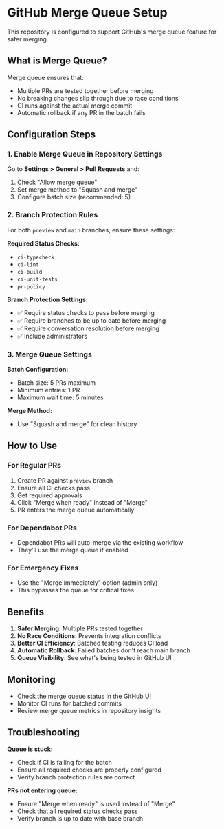 # GitHub Merge Queue Setup

This repository is configured to support GitHub's merge queue feature for safer merging.

## What is Merge Queue?

Merge queue ensures that:

- Multiple PRs are tested together before merging
- No breaking changes slip through due to race conditions
- CI runs against the actual merge commit
- Automatic rollback if any PR in the batch fails

## Configuration Steps

### 1. Enable Merge Queue in Repository Settings

Go to **Settings > General > Pull Requests** and:

1. Check "Allow merge queue"
2. Set merge method to "Squash and merge"
3. Configure batch size (recommended: 5)

### 2. Branch Protection Rules

For both `preview` and `main` branches, ensure these settings:

**Required Status Checks:**

- `ci-typecheck`
- `ci-lint`
- `ci-build`
- `ci-unit-tests`
- `pr-policy`

**Branch Protection Settings:**

- ✅ Require status checks to pass before merging
- ✅ Require branches to be up to date before merging
- ✅ Require conversation resolution before merging
- ✅ Include administrators

### 3. Merge Queue Settings

**Batch Configuration:**

- Batch size: 5 PRs maximum
- Minimum entries: 1 PR
- Maximum wait time: 5 minutes

**Merge Method:**

- Use "Squash and merge" for clean history

## How to Use

### For Regular PRs

1. Create PR against `preview` branch
2. Ensure all CI checks pass
3. Get required approvals
4. Click "Merge when ready" instead of "Merge"
5. PR enters the merge queue automatically

### For Dependabot PRs

- Dependabot PRs will auto-merge via the existing workflow
- They'll use the merge queue if enabled

### For Emergency Fixes

- Use the "Merge immediately" option (admin only)
- This bypasses the queue for critical fixes

## Benefits

1. **Safer Merging**: Multiple PRs tested together
2. **No Race Conditions**: Prevents integration conflicts
3. **Better CI Efficiency**: Batched testing reduces CI load
4. **Automatic Rollback**: Failed batches don't reach main branch
5. **Queue Visibility**: See what's being tested in GitHub UI

## Monitoring

- Check the merge queue status in the GitHub UI
- Monitor CI runs for batched commits
- Review merge queue metrics in repository insights

## Troubleshooting

**Queue is stuck:**

- Check if CI is failing for the batch
- Ensure all required checks are properly configured
- Verify branch protection rules are correct

**PRs not entering queue:**

- Ensure "Merge when ready" is used instead of "Merge"
- Check that all required status checks pass
- Verify branch is up to date with base branch
